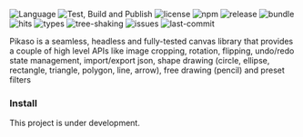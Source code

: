 ![Language](https://badgen.net/badge/icon/typescript?icon=typescript&label=Language)
![Test, Build and Publish](https://github.com/pikasojs/pikaso/workflows/Test,%20Build%20and%20Publish/badge.svg)
![license](https://badgen.net/github/license/pikasojs/pikaso)
![npm](https://badgen.net/jsdelivr/v/npm/pikaso)
![release](https://badgen.net/github/release/pikasojs/pikaso)
![bundle](https://badgen.net/bundlephobia/minzip/pikaso)
![hits](https://badgen.net/npm/dw/pikaso)
![types](https://badgen.net/npm/types/pikaso)
![tree-shaking](https://badgen.net/bundlephobia/tree-shaking/pikaso)
![issues](https://badgen.net/github/open-issues/pikasojs/pikaso)
![last-commit](https://badgen.net/github/last-commit/pikasojs/pikaso)


Pikaso is a seamless, headless and fully-tested canvas library that provides a couple of high level APIs like image cropping, rotation, flipping, undo/redo state management, import/export json, shape drawing (circle, ellipse, rectangle, triangle, polygon, line, arrow), free drawing (pencil) and preset filters

### Install   
This project is under development.